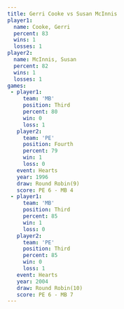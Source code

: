 ```yaml
---
title: Gerri Cooke vs Susan McInnis
player1:              
  name: Cooke, Gerri  
  percent: 83         
  wins: 1             
  losses: 1           
player2:              
  name: McInnis, Susan
  percent: 82         
  wins: 1             
  losses: 1           
games:
 - player1:         
     team: 'MB'     
     position: Third
     percent: 80    
     win: 0         
     loss: 1        
   player2:          
     team: 'PE'      
     position: Fourth
     percent: 79     
     win: 1          
     loss: 0         
   event: Hearts       
   year: 1996          
   draw: Round Robin(9)
   score: PE 6 - MB 4  
 - player1:         
     team: 'MB'     
     position: Third
     percent: 85    
     win: 1         
     loss: 0        
   player2:         
     team: 'PE'     
     position: Third
     percent: 85    
     win: 0         
     loss: 1        
   event: Hearts        
   year: 2004           
   draw: Round Robin(10)
   score: PE 6 - MB 7   
---
```

